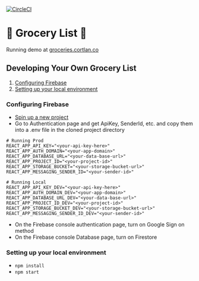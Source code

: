 [![CircleCI](https://circleci.com/gh/cortl/grocery-list.svg?style=svg)](https://circleci.com/gh/cortl/grocery-list)

# 🍎 Grocery List  🍞 

Running demo at [groceries.cortlan.co](https://groceries.cortlan.co)

## Developing Your Own Grocery List
1. [Configuring Firebase](#configuring-firebase)
2. [Setting up your local environment](#setting-up-your-local-environment)

### Configuring Firebase
- [Spin up a new project](https://console.firebase.google.com)
- Go to Authentication page and get ApiKey, SenderId, etc. and copy them into a .env file in the cloned project directory

```dotenv
# Running Prod
REACT_APP_API_KEY="<your-api-key-here>"
REACT_APP_AUTH_DOMAIN="<your-app-domain>"
REACT_APP_DATABASE_URL="<your-data-base-url>"
REACT_APP_PROJECT_ID="<your-project-id>"
REACT_APP_STORAGE_BUCKET="<your-storage-bucket-url>"
REACT_APP_MESSAGING_SENDER_ID="<your-sender-id>"

# Running Local
REACT_APP_API_KEY_DEV="<your-api-key-here>"
REACT_APP_AUTH_DOMAIN_DEV="<your-app-domain>"
REACT_APP_DATABASE_URL_DEV="<your-data-base-url>"
REACT_APP_PROJECT_ID_DEV="<your-project-id>"
REACT_APP_STORAGE_BUCKET_DEV="<your-storage-bucket-url>"
REACT_APP_MESSAGING_SENDER_ID_DEV="<your-sender-id>"
```

- On the Firebase console authentication page, turn on Google Sign on method
- On the Firebase console Database page, turn on Firestore

### Setting up your local environment
- `npm install`
- `npm start`
